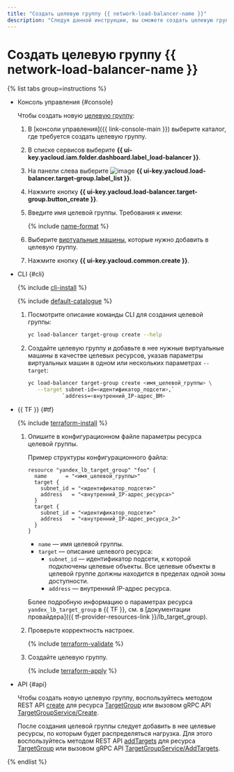 ```yaml
---
title: "Создать целевую группу {{ network-load-balancer-name }}"
description: "Следуя данной инструкции, вы сможете создать целевую группу {{ network-load-balancer-name }}."
---
```


# Создать целевую группу {{ network-load-balancer-name }}

{% list tabs group=instructions %}

- Консоль управления {#console}
  
  Чтобы создать новую [целевую группу](../concepts/target-resources.md):
  
  1. В [консоли управления]({{ link-console-main }}) выберите каталог, где требуется создать целевую группу.
  1. В списке сервисов выберите **{{ ui-key.yacloud.iam.folder.dashboard.label_load-balancer }}**.
  1. На панели слева выберите ![image](../../_assets/trgroups.svg) **{{ ui-key.yacloud.load-balancer.target-group.label_list }}**.
  1. Нажмите кнопку **{{ ui-key.yacloud.load-balancer.target-group.button_create }}**.
  1. Введите имя целевой группы. Требования к имени:
  
      {% include [name-format](../../_includes/name-format.md) %}
  
  1. Выберите [виртуальные машины](../../glossary/vm.md), которые нужно добавить в целевую группу.
  1. Нажмите кнопку **{{ ui-key.yacloud.common.create }}**.

- CLI {#cli}
  
  {% include [cli-install](../../_includes/cli-install.md) %}
  
  {% include [default-catalogue](../../_includes/default-catalogue.md) %}

  1. Посмотрите описание команды CLI для создания целевой группы:
  
     ```bash
     yc load-balancer target-group create --help
     ```

  1. Создайте целевую группу и добавьте в нее нужные виртуальные машины в качестве целевых ресурсов, указав параметры виртуальных машин в одном или нескольких параметрах `--target`:

     ```bash
     yc load-balancer target-group create <имя_целевой_группы> \
        --target subnet-id=<идентификатор_подсети>,`
                `address=<внутренний_IP-адрес_ВМ>
     ```

- {{ TF }} {#tf}

  {% include [terraform-install](../../_includes/terraform-install.md) %}

  1. Опишите в конфигурационном файле параметры ресурса целевой группы.

     Пример структуры конфигурационного файла:

     ```hcl
     resource "yandex_lb_target_group" "foo" {
       name      = "<имя_целевой_группы>"
       target {
         subnet_id = "<идентификатор_подсети>"
         address   = "<внутренний_IP-адрес_ресурса>"
       }
       target {
         subnet_id = "<идентификатор_подсети>"
         address   = "<внутренний_IP-адрес_ресурса_2>"
       }
     }
     ```

     * `name` — имя целевой группы.
     * `target` — описание целевого ресурса:
        * `subnet_id` — идентификатор подсети, к которой подключены целевые объекты. Все целевые объекты в целевой группе должны находится в пределах одной зоны доступности.
        * `address` — внутренний IP-адрес ресурса.

     Более подробную информацию о параметрах ресурса `yandex_lb_target_group` в {{ TF }}, см. в [документации провайдера]({{ tf-provider-resources-link }}/lb_target_group).

  1. Проверьте корректность настроек.

     {% include [terraform-validate](../../_includes/mdb/terraform/validate.md) %}

  1. Создайте целевую группу.

     {% include [terraform-apply](../../_includes/mdb/terraform/apply.md) %}

- API {#api}

  Чтобы создать новую целевую группу, воспользуйтесь методом REST API [create](../api-ref/TargetGroup/create.md) для ресурса [TargetGroup](../api-ref/TargetGroup/index.md) или вызовом gRPC API [TargetGroupService/Create](../api-ref/grpc/target_group_service.md#Create).
  
  После создания целевой группы следует добавить в нее целевые ресурсы, по которым будет распределяться нагрузка. Для этого воспользуйтесь методом REST API [addTargets](../api-ref/TargetGroup/addTargets) для ресурса [TargetGroup](../api-ref/TargetGroup/index.md) или вызовом gRPC API [TargetGroupService/AddTargets](../api-ref/grpc/target_group_service.md#AddTargets).

{% endlist %}
